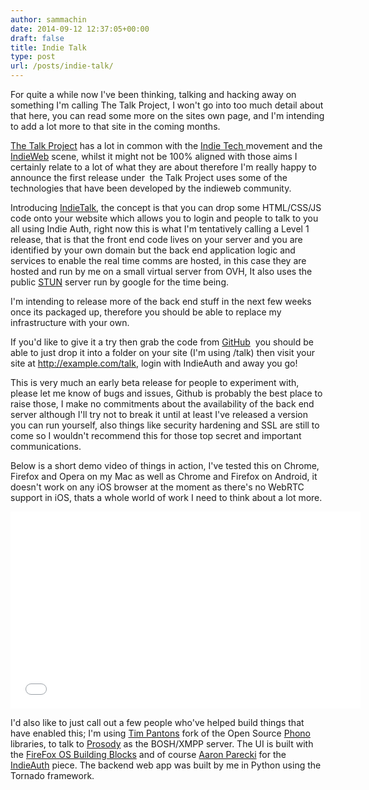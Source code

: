 ```yaml
---
author: sammachin
date: 2014-09-12 12:37:05+00:00
draft: false
title: Indie Talk
type: post
url: /posts/indie-talk/
---
```


For quite a while now I've been thinking, talking and hacking away on something I'm calling The Talk Project, I won't go into too much detail about that here, you can read some more on the sites own page, and I'm intending to add a lot more to that site in the coming months.

[The Talk Project](http://talkproject.org) has a lot in common with the [Indie Tech ](http://ind.ie/manifesto)movement and the [IndieWeb](http://indiewebcamp.com) scene, whilst it might not be 100% aligned with those aims I certainly relate to a lot of what they are about therefore I'm really happy to announce the first release under  the Talk Project uses some of the technologies that have been developed by the indieweb community.

Introducing [IndieTalk](https://github.com/sammachin/IndieTalk_FrontEnd), the concept is that you can drop some HTML/CSS/JS code onto your website which allows you to login and people to talk to you all using Indie Auth, right now this is what I'm tentatively calling a Level 1 release, that is that the front end code lives on your server and you are identified by your own domain but the back end application logic and services to enable the real time comms are hosted, in this case they are hosted and run by me on a small virtual server from OVH, It also uses the public [STUN](http://en.wikipedia.org/wiki/STUN) server run by google for the time being.

I'm intending to release more of the back end stuff in the next few weeks once its packaged up, therefore you should be able to replace my infrastructure with your own.

If you'd like to give it a try then grab the code from [GitHub](https://github.com/sammachin/IndieTalk_FrontEnd)  you should be able to just drop it into a folder on your site (I'm using /talk) then visit your site at http://example.com/talk, login with IndieAuth and away you go!

This is very much an early beta release for people to experiment with, please let me know of bugs and issues, Github is probably the best place to raise those, I make no commitments about the availability of the back end server although I'll try not to break it until at least I've released a version you can run yourself, also things like security hardening and SSL are still to come so I wouldn't recommend this for those top secret and important communications.

Below is a short demo video of things in action, I've tested this on Chrome, Firefox and Opera on my Mac as well as Chrome and Firefox on Android, it doesn't work on any iOS browser at the moment as there's no WebRTC support in iOS, thats a whole world of work I need to think about a lot more.

<iframe src="//www.youtube.com/embed/9cUgyVqLMko?rel=0" allowfullscreen="allowfullscreen" height="315" frameborder="0" width="560"></iframe>

I'd also like to just call out a few people who've helped build things that have enabled this; I'm using [Tim Pantons](http://babyis60.wordpress.com/) fork of the Open Source [Phono ](http://phono.com/)libraries, to talk to [Prosody](http://prosody.im/) as the BOSH/XMPP server. The UI is built with the [FireFox OS Building Blocks](http://buildingfirefoxos.com/) and of course [Aaron Parecki](http://aaronparecki.com/) for the [IndieAuth](https://indieauth.com/) piece. The backend web app was built by me in Python using the Tornado framework.
